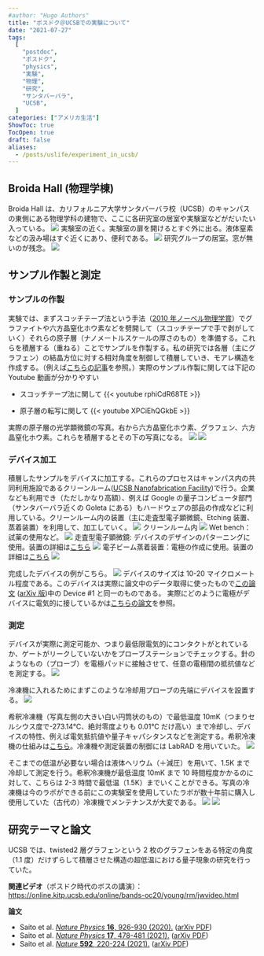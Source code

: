 ```yaml
---
#author: "Hugo Authors"
title: "ポスドク＠UCSBでの実験について"
date: "2021-07-27"
tags:
  [
    "postdoc",
    "ポスドク",
    "physics",
    "実験",
    "物理",
    "研究",
    "サンタバーバラ",
    "UCSB",
  ]
categories: ["アメリカ生活"]
ShowToc: true
TocOpen: true
draft: false
aliases:
  - /posts/uslife/experiment_in_ucsb/
---
```


## Broida Hall (物理学棟)

Broida Hall は、カリフォルニア大学サンタバーバラ校（UCSB）のキャンパスの東側にある物理学科の建物で、ここに各研究室の居室や実験室などがだいたい入っている。
![](images/2021-07-25-20-18-28.png#center)
実験室の近く。実験室の扉を開けるとすぐ外に出る。液体窒素などの汲み場はすぐ近くにあり、便利である。
![](images/2021-07-25-12-01-09.png#center)
研究グループの居室。窓が無いのが残念。
![](images/2021-07-25-12-06-35.png#center)

## サンプル作製と測定

### サンプルの作製

実験では、まずスコッチテープ法という手法（[2010 年ノーベル物理学賞](https://www.nobelprize.org/prizes/physics/2010/press-release/)）でグラファイトや六方晶窒化ホウ素などを劈開して（スコッチテープで手で剥がしていく）それらの原子層（ナノメートルスケールの厚さのもの）を準備する。これらを積層する（重ねる）ことでサンプルを作製する。私の研究では各層（主にグラフェン）の結晶方位に対する相対角度を制御して積層していき、モアレ構造を作成する。（例えば[こちらの記事](https://www.quantamagazine.org/how-twisted-graphene-became-the-big-thing-in-physics-20190430/)を参照。）実際のサンプル作製に関しては下記の Youtube 動画が分かりやすい

- スコッチテープ法に関して
  {{< youtube rphiCdR68TE >}}

- 原子層の転写に関して
  {{< youtube XPCiEhQGkbE >}}

実際の原子層の光学顕微鏡の写真。右から六方晶窒化ホウ素、グラフェン、六方晶窒化ホウ素。これらを積層するとその下の写真になる。
![](images/2021-07-25-12-36-19.png#center)
![](images/2021-07-25-12-38-33.png#center)

### デバイス加工

積層したサンプルをデバイスに加工する。これらのプロセスはキャンパス内の共同利用施設であるクリーンルーム([UCSB Nanofabrication Facility](https://www.nanotech.ucsb.edu/))で行う。企業なども利用でき（ただしかなり高額）、例えば Google の量子コンピュータ部門（サンタバーバラ近くの Goleta にある）もハードウェアの部品の作成などに利用している。クリーンルーム内の装置（主に走査型電子顕微鏡、Etching 装置、蒸着装置）を利用して、加工していく。
![](images/2021-07-25-20-25-52.png#center)
クリーンルーム内
![](images/2021-07-25-12-15-45.png#center)
Wet bench：試薬の使用など。
![](images/2021-07-25-11-54-10.png#center)
走査型電子顕微鏡: デバイスのデザインのパターニングに使用。装置の詳細は[こちら](<https://wiki.nanotech.ucsb.edu/wiki/Field_Emission_SEM_1_(FEI_Sirion)>)
![](images/2021-07-25-11-53-16.png#center)
電子ビーム蒸着装置：電極の作成に使用。装置の詳細は[こちら](<https://wiki.nanotech.ucsb.edu/wiki/E-Beam_4_(CHA)>)
![](images/2021-07-25-11-54-36.png#center)

完成したデバイスの例がこちら。
![](images/2021-07-25-12-09-51.png#center)
デバイスのサイズは 10-20 マイクロメートル程度である。このデバイスは実際に論文中のデータ取得に使ったもので[この論文](https://www.nature.com/articles/s41567-020-0928-3) ([arXiv 版](https://arxiv.org/pdf/1911.13302.pdf))中の Device #1 と同一のものである。
実際にどのように電極がデバイスに電気的に接しているかは[こちらの論文](https://science.sciencemag.org/content/342/6158/614)を参照。

### 測定

デバイスが実際に測定可能か、つまり最低限電気的にコンタクトがとれているか、ゲートがリークしていないかをプローブステーションでチェックする。針のようなもの（プローブ）を電極パッドに接触させて、任意の電極間の抵抗値などを測定する。
![](images/2021-07-25-11-57-38.png#center)

冷凍機に入れるためにまずこのような冷却用プローブの先端にデバイスを設置する。
![](images/2021-07-25-12-40-51.png#center)

希釈冷凍機（写真左側の大きい白い円筒状のもの）で最低温度 10mK（つまりセルシウス度で-273.14℃、絶対零度よりも 0.01℃ だけ高い）まで冷却し、デバイスの特性、例えば電気抵抗値や量子キャパシタンスなどを測定する。希釈冷凍機の仕組みは[こちら](https://www.sci.osaka-cu.ac.jp/phys/ult/invitation/cryo/dr.html)。冷凍機や測定装置の制御には LabRAD を用いていた。
![](images/2021-07-25-12-18-01.png#center)

そこまでの低温が必要ない場合は液体ヘリウム（＋減圧）を用いて、1.5K まで冷却して測定を行う。希釈冷凍機が最低温度 10mK まで 10 時間程度かかるのに対して、こちらは 2-3 時間で最低温（1.5K）までいくことができる。写真の冷凍機は今のラボができる前にこの実験室を使用していたラボが数十年前に購入し使用していた（古代の）冷凍機でメンテナンスが大変である。
![](images/2021-07-25-12-14-07.png#center)
![](images/2021-07-25-12-04-31.png#center)

## 研究テーマと論文

UCSB では、twisted2 層グラフェンという 2 枚のグラフェンをある特定の角度（1.1 度）だけずらして積層させた構造の超低温における量子現象の研究を行っていた。

**関連ビデオ**（ポスドク時代のボスの講演）：https://online.kitp.ucsb.edu/online/bands-oc20/young/rm/jwvideo.html

**論文**

- Saito et al. [_Nature Physics_ **16**, 926-930 (2020).](https://www.nature.com/articles/s41567-020-0928-3) ([arXiv PDF](https://arxiv.org/pdf/1911.13302.pdf))
- Saito et al. [_Nature Physics_ **17**, 478-481 (2021).](https://www.nature.com/articles/s41567-020-01129-4) ([arXiv PDF](https://arxiv.org/pdf/2007.06115.pdf))
- Saito et al. [_Nature_ **592**, 220-224 (2021).](https://www.nature.com/articles/s41586-021-03409-2) ([arXiv PDF](https://arxiv.org/pdf/2008.10830.pdf))
